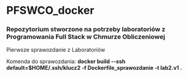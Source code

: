 # PFSWCO_docker
### Repozytorium stworzone na potrzeby laboratoriów z Programowania Full Stack w Chmurze Obliczeniowej
Pierwsze sprawozdanie z Laboratoriów

Komenda do sprawozdania: **docker build --ssh default=$HOME/.ssh/klucz2 -f Dockerfile_sprawozdanie -t lab2.v1 .**
